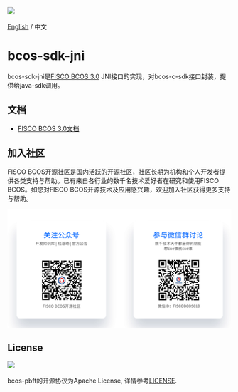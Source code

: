 ![](https://github.com/FISCO-BCOS/FISCO-BCOS/raw/master/docs/images/FISCO_BCOS_Logo.svg?sanitize=true)

[English](../README.md) / 中文

# bcos-sdk-jni

bcos-sdk-jni是[FISCO BCOS 3.0](https://github.com/FISCO-BCOS/FISCO-BCOS) JNI接口的实现，对bcos-c-sdk接口封装，提供给java-sdk调用。

## 文档

- [FISCO BCOS 3.0文档](https://fisco-bcos-documentation-3x.readthedocs.io/zh/latest/index.html)

## 加入社区

FISCO BCOS开源社区是国内活跃的开源社区，社区长期为机构和个人开发者提供各类支持与帮助。已有来自各行业的数千名技术爱好者在研究和使用FISCO BCOS。如您对FISCO BCOS开源技术及应用感兴趣，欢迎加入社区获得更多支持与帮助。

![](https://raw.githubusercontent.com/FISCO-BCOS/LargeFiles/master/images/QR_image.png)


## License

[![](https://img.shields.io/github/license/FISCO-BCOS/bcos-pbft.svg)](../LICENSE)

bcos-pbft的开源协议为Apache License, 详情参考[LICENSE](../LICENSE).